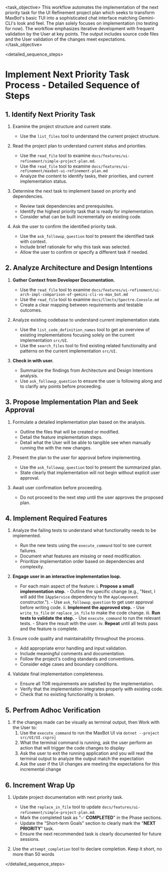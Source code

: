 <task name="Implement Next Priority Task">

<task_objective>
This workflow automates the implementation of the next priority task for the UI Refinement project plan which seeks to transform MaxBot's basic TUI into a sophisticated chat interface matching Gemini-CLI's look and feel. The plan solely focuses on implementation (no testing for now). The workflow emphasizes iterative development with frequent validation by the User at key points. The output includes source code files and the User validation of the changes meet expectations.
</task_objective>

<detailed_sequence_steps>
# Implement Next Priority Task Process - Detailed Sequence of Steps

## 1. Identify Next Priority Task

1. Examine the project structure and current state.
   - Use the `list_files` tool to understand the current project structure.
   

2. Read the project plan to understand current status and priorities.
   - Use the `read_file` tool to examine `docs/features/ui-refinement/simple-project-plan.md`.
   - Use the `read_file` tool to examine `docs/features/ui-refinement/maxbot-ui-refinement-plan.md`
   - Analyze the content to identify tasks, their priorities, and current implementation status.

3. Determine the next task to implement based on priority and dependencies.
   - Review task dependencies and prerequisites.
   - Identify the highest priority task that is ready for implementation.
   - Consider what can be built incrementally on existing code.

4. Ask the user to confirm the identified priority task.
   - Use the `ask_followup_question` tool to present the identified task with context.
   - Include brief rationale for why this task was selected.
   - Allow the user to confirm or specify a different task if needed.

## 2. Analyze Architecture and Design Intentions

1. **Gather Context from Developer Documentation.**
   - Use the `read_file` tool to examine `docs/features/ui-refinement/ui-arch-impl-comparison-of-gemini-cli-vs-max_bot.md`
   - Use the `read_file` tool to examine `docs/llmctx/Spectre.Console.md`
   - Create a clear mapping between requirements and testable outcomes.
  
2. Analyze existing codebase to understand current implementation state.
   - Use the `list_code_definition_names` tool to get an overview of existing implementations focusing solely on the current implementation `src/UI`.
   - Use the `search_files` tool to find existing related functionality and patterns on the current implementation `src/UI`.

3. **Check in with user.**
   - Summarize the findings from Architecture and Design Intentions analysis.
   - Use `ask_followup_question` to ensure the user is following along and to clarify any points before proceeding.

## 3. Propose Implementation Plan and Seek Approval

1. Formulate a detailed implementation plan based on the analysis.
   - Outline the files that will be created or modified.
   - Detail the feature implementation steps.
   - Detail what the User will be able to tangible see when manually running the with the new changes.

2. Present the plan to the user for approval before implementing.
   - Use the `ask_followup_question` tool to present the summarized plan.
   - State clearly that implementation will not begin without explicit user approval.

3. Await user confirmation before proceeding.
   - Do not proceed to the next step until the user approves the proposed plan.

## 4. Implement Required Features

1.  Analyze the failing tests to understand what functionality needs to be implemented.
    - Run the new tests using the `execute_command` tool to see current failures.
    - Document what features are missing or need modification.
    - Prioritize implementation order based on dependencies and complexity.

2.  **Engage user in an interactive implementation loop.**
    - For each main aspect of the feature:
        i. **Propose a small implementation step.**
           - Outline the specific change (e.g., "Next, I will add the `IAppService` dependency to the `AppComponent` constructor.").
           - Use `ask_followup_question` to get user approval before writing code.
        ii. **Implement the approved step.**
           - Use `write_to_file` or `replace_in_file` to make the code change.
        iii. **Run tests to validate the step.**
           - Use `execute_command` to run the relevant tests.
           - Share the result with the user.
        iv. **Repeat** until all tests pass and the feature is complete.

3.  Ensure code quality and maintainability throughout the process.
    - Add appropriate error handling and input validation.
    - Include meaningful comments and documentation.
    - Follow the project's coding standards and conventions.
    - Consider edge cases and boundary conditions.

4.  Validate final implementation completeness.
    - Ensure all TOR requirements are satisfied by the implementation.
    - Verify that the implementation integrates properly with existing code.
    - Check that no existing functionality is broken.

## 5. Perfrom Adhoc Verification

1. If the changes made can be visually as terminal output, then Work with the User to:
   1. Use the `execute_command` to run the MaxBot UI via `dotnet --project src/UI/UI.csproj`
   2. What the terminal command is running, ask the user perform an action that will trigger the code changes to display
   3. Ask the user to exit the running application and you will read the terminal output to analyze the output match the expectation
   4. Ask the user if the UI changes are meeting the expectations for this incremental change


## 6. Increment Wrap Up

1. Update project documentation with next priority task.
   - Use the `replace_in_file` tool to update `docs/features/ui-refinement/simple-project-plan.md`.
   - Mark the completed task as "✅ **COMPLETED**" in the Phase sections.
   - Update the "Short-term Goals" section to clearly mark the "**NEXT PRIORITY**" task.
   - Ensure the next recommended task is clearly documented for future sessions.


2. Use the `attempt_completion` tool to declare completion. Keep it short, no more than 50 words

</detailed_sequence_steps>

</task>
